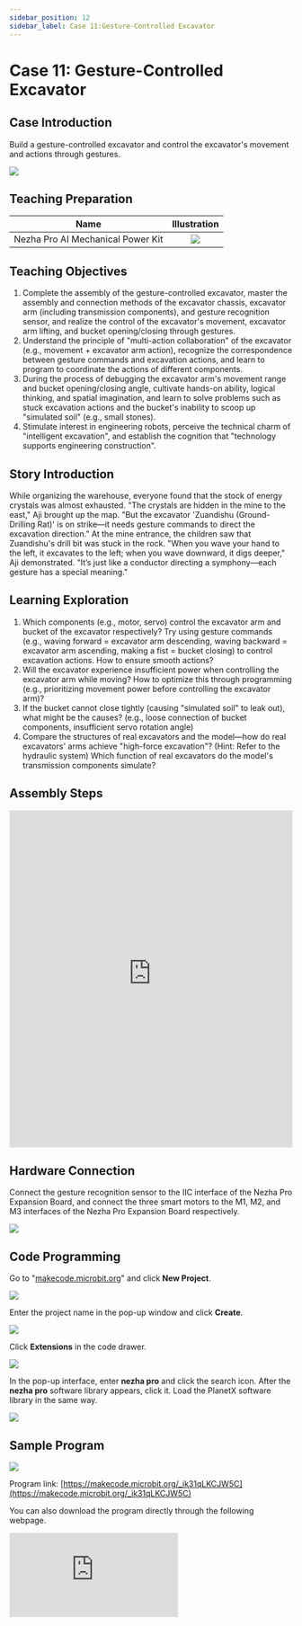 ```yaml
---
sidebar_position: 12
sidebar_label: Case 11:Gesture-Controlled Excavator
---
```


# Case 11: Gesture-Controlled Excavator

## Case Introduction
Build a gesture-controlled excavator and control the excavator's movement and actions through gestures.

![](https://wiki-media-ef.oss-cn-hongkong.aliyuncs.com/i18n/en/docusaurus-plugin-content-docs/current/microbit/building-blocks/nezha-pro-ai-mechanical-power-kit/images/nezha-pro-ai-mechanical-power-kit-case-11-01.png)

## Teaching Preparation

| Name | Illustration |
| :----------: | :--------------------------: |
| Nezha Pro AI Mechanical Power Kit | ![](https://wiki-media-ef.oss-cn-hongkong.aliyuncs.com/docs/microbit/building-blocks/nezha-pro-ai-mechanical-power-kit/images/nezha-pro-ai-mechanical-power-kit-01.png) |

## Teaching Objectives
1. Complete the assembly of the gesture-controlled excavator, master the assembly and connection methods of the excavator chassis, excavator arm (including transmission components), and gesture recognition sensor, and realize the control of the excavator's movement, excavator arm lifting, and bucket opening/closing through gestures.
2. Understand the principle of "multi-action collaboration" of the excavator (e.g., movement + excavator arm action), recognize the correspondence between gesture commands and excavation actions, and learn to program to coordinate the actions of different components.
3. During the process of debugging the excavator arm's movement range and bucket opening/closing angle, cultivate hands-on ability, logical thinking, and spatial imagination, and learn to solve problems such as stuck excavation actions and the bucket's inability to scoop up "simulated soil" (e.g., small stones).
4. Stimulate interest in engineering robots, perceive the technical charm of "intelligent excavation", and establish the cognition that "technology supports engineering construction".

## Story Introduction
While organizing the warehouse, everyone found that the stock of energy crystals was almost exhausted. "The crystals are hidden in the mine to the east," Aji brought up the map. "But the excavator 'Zuandishu (Ground-Drilling Rat)' is on strike—it needs gesture commands to direct the excavation direction."
At the mine entrance, the children saw that Zuandishu's drill bit was stuck in the rock. "When you wave your hand to the left, it excavates to the left; when you wave downward, it digs deeper," Aji demonstrated. "It’s just like a conductor directing a symphony—each gesture has a special meaning."

## Learning Exploration
1. Which components (e.g., motor, servo) control the excavator arm and bucket of the excavator respectively? Try using gesture commands (e.g., waving forward = excavator arm descending, waving backward = excavator arm ascending, making a fist = bucket closing) to control excavation actions. How to ensure smooth actions?
2. Will the excavator experience insufficient power when controlling the excavator arm while moving? How to optimize this through programming (e.g., prioritizing movement power before controlling the excavator arm)?
3. If the bucket cannot close tightly (causing "simulated soil" to leak out), what might be the causes? (e.g., loose connection of bucket components, insufficient servo rotation angle)
4. Compare the structures of real excavators and the model—how do real excavators' arms achieve "high-force excavation"? (Hint: Refer to the hydraulic system) Which function of real excavators do the model's transmission components simulate?

## Assembly Steps
<embed src="https://wiki-media-ef.oss-cn-hongkong.aliyuncs.com/i18n/en/docusaurus-plugin-content-docs/current/microbit/building-blocks/nezha-pro-ai-mechanical-power-kit/files/nezha-pro-ai-mechanical-power-kit-case-11.pdf" type="application/pdf" width="100%" height="600px" />

## Hardware Connection
Connect the gesture recognition sensor to the IIC interface of the Nezha Pro Expansion Board, and connect the three smart motors to the M1, M2, and M3 interfaces of the Nezha Pro Expansion Board respectively.

![](https://wiki-media-ef.oss-cn-hongkong.aliyuncs.com/i18n/en/docusaurus-plugin-content-docs/current/microbit/building-blocks/nezha-pro-ai-mechanical-power-kit/images/nezha-pro-ai-mechanical-power-kit-case-10-02.png)

## Code Programming
Go to "[makecode.microbit.org](https://makecode.microbit.org)" and click **New Project**.

![](https://wiki-media-ef.oss-cn-hongkong.aliyuncs.com/docs/microbit/building-blocks/microbit-space-science-kit/images/microbit-space-science-kit-case01-07.png)

Enter the project name in the pop-up window and click **Create**.

![](https://wiki-media-ef.oss-cn-hongkong.aliyuncs.com/docs/microbit/building-blocks/microbit-space-science-kit/images/microbit-space-science-kit-case01-11.png)

Click **Extensions** in the code drawer.

![](https://wiki-media-ef.oss-cn-hongkong.aliyuncs.com/docs/microbit/building-blocks/microbit-space-science-kit/images/microbit-space-science-kit-case01-09.png)

In the pop-up interface, enter **nezha pro** and click the search icon. After the **nezha pro** software library appears, click it. Load the PlanetX software library in the same way.

![](https://wiki-media-ef.oss-cn-hongkong.aliyuncs.com/docs/microbit/building-blocks/microbit-space-science-kit/images/microbit-space-science-kit-case01-10.png)

## Sample Program
![](https://wiki-media-ef.oss-cn-hongkong.aliyuncs.com/i18n/en/docusaurus-plugin-content-docs/current/microbit/building-blocks/nezha-pro-ai-mechanical-power-kit/images/nezha-pro-ai-mechanical-power-kit-case-10-03.png)

Program link: [https://makecode.microbit.org/_ik31qLKCJW5C](https://makecode.microbit.org/_ik31qLKCJW5C)

You can also download the program directly through the following webpage.

<div
    style={{
        position: 'relative',
        paddingBottom: '60%',
        overflow: 'hidden',
    }}
>
    <iframe
        src="https://makecode.microbit.org/_ik31qLKCJW5C"
        frameborder="0"
        sandbox="allow-popups allow-forms allow-scripts allow-same-origin"
        style={{
            position: 'absolute',
            width: '100%',
            height: '100%',
        }}
    />
</div>

## Program Download
Use a USB cable to connect the PC and micro:bit V2.

![](https://wiki-media-ef.oss-cn-hongkong.aliyuncs.com/docs/microbit/building-blocks/microbit-space-science-kit/images/microbit-space-science-kit-manual03.gif)

After successful connection, a drive named MICROBIT will be recognized on the computer.

![](https://wiki-media-ef.oss-cn-hongkong.aliyuncs.com/docs/microbit/building-blocks/microbit-space-science-kit/images/microbit-space-science-kit-manual06.png)

Click the icon at the bottom left ![](https://wiki-media-ef.oss-cn-hongkong.aliyuncs.com/docs/microbit/building-blocks/microbit-space-science-kit/images/microbit-space-science-kit-manual07.png) and select **Connect Device**.

![](https://wiki-media-ef.oss-cn-hongkong.aliyuncs.com/docs/microbit/building-blocks/microbit-space-science-kit/images/microbit-space-science-kit-manual11.png)

Click ![](https://wiki-media-ef.oss-cn-hongkong.aliyuncs.com/docs/microbit/building-blocks/microbit-space-science-kit/images/microbit-space-science-kit-manual08.png).

![](https://wiki-media-ef.oss-cn-hongkong.aliyuncs.com/docs/microbit/building-blocks/microbit-space-science-kit/images/microbit-space-science-kit-manual12.png)

Click ![](https://wiki-media-ef.oss-cn-hongkong.aliyuncs.com/docs/microbit/building-blocks/microbit-space-science-kit/images/microbit-space-science-kit-manual09.png).

![](https://wiki-media-ef.oss-cn-hongkong.aliyuncs.com/docs/microbit/building-blocks/microbit-space-science-kit/images/microbit-space-science-kit-manual13.png)

In the pop-up window, select **BBC micro:bit CMSIS-DAP**, then select **Connect**. Now, the micro:bit has been successfully connected.

![](https://wiki-media-ef.oss-cn-hongkong.aliyuncs.com/docs/microbit/building-blocks/microbit-space-science-kit/images/microbit-space-science-kit-manual14.png)

Click **Download Program**

![](https://wiki-media-ef.oss-cn-hongkong.aliyuncs.com/docs/microbit/building-blocks/microbit-space-science-kit/images/microbit-space-science-kit-manual10.png)


## Case Demonstration
After turning on the power, control the excavator's movement and actions through gestures.

![](https://wiki-media-ef.oss-cn-hongkong.aliyuncs.com/i18n/en/docusaurus-plugin-content-docs/current/microbit/building-blocks/nezha-pro-ai-mechanical-power-kit/images/nezha-pro-ai-mechanical-power-kit-case-11.gif)


## Extended Knowledge
1. Core components of real excavators: Real excavators rely on hydraulic systems to provide powerful power. The lifting of the excavator arm and the opening/closing of the bucket are driven by hydraulic cylinders, which can scoop up tons of soil or rocks. This case uses motors/servos to simulate the "action control" function of the hydraulic system.
2. Development of intelligent excavators: Modern excavators have begun to integrate GPS positioning, visual recognition, and gesture control technologies—for example, using gestures to control the precise positioning of the excavator arm, or using AI algorithms to identify excavation objects (e.g., distinguishing between soil and rocks) to improve excavation efficiency.
3. Application scenarios of excavators: Excavators are core equipment in engineering construction, used in house construction (foundation excavation), road construction (earthwork), mine mining (ore excavation), and other fields. The progress of their mechanical structure and control technology directly affects project progress.
